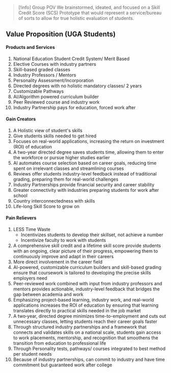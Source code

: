 > [!info] Group POV
> We brainstormed, ideated, and focused on a Skill Credit Score (SCS) Prototype that would represent a service/bureau of sorts to allow for true holistic evaluation of students.
## Value Proposition (UGA Students)
#### Products and Services
1. National Education Student Credit System/ Merit Based 
2. Elective Courses with industry partners 
3. Skill-based graded classes 
4. Industry Professors / Mentors
5. Personality Assessment/Incorporation
6. Directed degrees with no holistic mandatory classes/ 2 years 
7. Customizable Pathways
8. AI/Algorithm powered curriculum builder 
9. Peer Reviewed course and industry work 
10. Industry Partnership pays for education, forced work after 
#### Gain Creators
1. A Holistic view of student's skills 
2. Give students skills needed to get hired 
3. Focuses on real-world applications, increasing the return on investment (ROI) of education
4. A two-year directed degree saves students time, allowing them to enter the workforce or pursue higher studies earlier
5. AI automates course selection based on career goals, reducing time spent on irrelevant classes and streamlining courses 
6. Reviews offer students industry-level feedback instead of traditional grading, preparing them for real-world challenges
7. Industry Partnerships provide financial security and career stability
8. Greater connectivity with industries preparing students for work after school 
9. Country interconnectedness with skills 
10. Life-long Skill Score to grow on 
#### Pain Relievers
1. LESS Time Waste
	- Incentivizes students to develop their skillset, not achieve a number
	- Incentivize faculty to work with students
2. A comprehensive skill credit and a lifetime skill score provide students with an ongoing, clear picture of their progress, empowering them to continuously improve and adapt in their careers
3. More direct involvement in the career field
4. AI-powered, customizable curriculum builders and skill-based grading ensure that coursework is tailored to developing the precise skills employers need
5. Peer-reviewed work combined with input from industry professors and mentors provides actionable, industry-level feedback that bridges the gap between academia and work
6. Emphasizing project-based learning, industry work, and real-world applications increases the ROI of education by ensuring that learning translates directly to practical skills needed in the job market
7. A two‐year, directed degree minimizes time-to-employment and cuts out unnecessary classes, letting students reach their career goals faster
8. Through structured industry partnerships and a framework that connects and validates skills on a national scale, students gain access to work placements, mentorship, and recognition that smoothens the transition from education to professional life
9. Through Personality tests, pathways/ courses integrated to best method per student needs
10. Because of industry partnerships, can commit to industry and have time commitment but guaranteed work after college